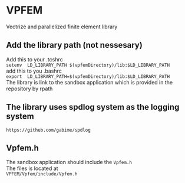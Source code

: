 # VPFEM 
Vectrize and parallelized finite element library
## Add the library path (not nessesary)
Add this to your .tcshrc  
``` setenv  LD_LIBRARY_PATH $(vpfemDirectory)/lib:$LD_LIBRARY_PATH ```  
add this to you .bashrc  
``` export  LD_LIBRARY_PATH=$(vpfemDirectory)/lib:$LD_LIBRARY_PATH ```  
The library is link to the sandbox application which is provided in the repository by rpath
## The library uses spdlog system as the logging system
``` https://github.com/gabime/spdlog ```
## Vpfem.h  
The sandbox application should include the ```Vpfem.h```  
The files is located at   
``` VPFEM/Vpfem/include/Vpfem.h ```